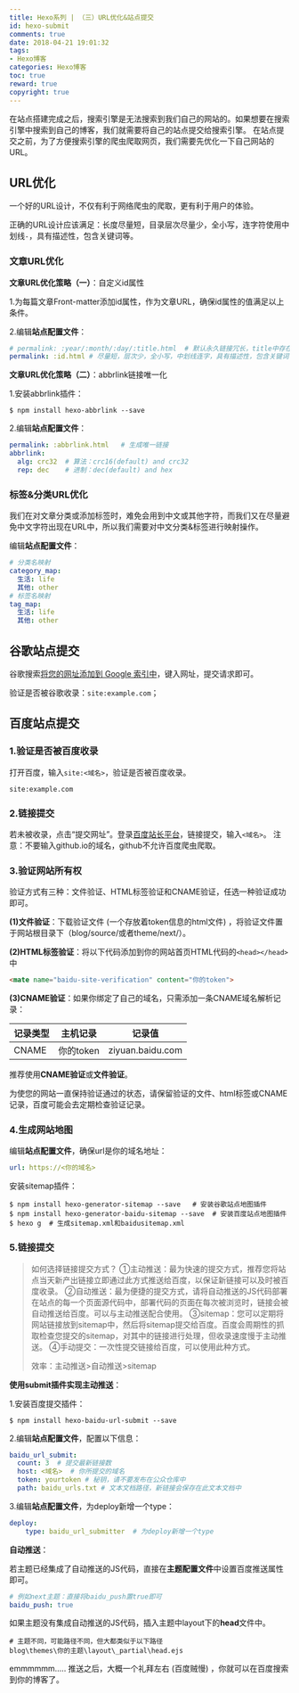 ```yaml
---
title: Hexo系列 | （三）URL优化&站点提交
id: hexo-submit
comments: true
date: 2018-04-21 19:01:32
tags:
- Hexo博客
categories: Hexo博客
toc: true
reward: true
copyright: true
---
```


<!--# Hexo系列 | （三）URL优化&站点提交-->

在站点搭建完成之后，搜索引擎是无法搜索到我们自己的网站的。如果想要在搜索引擎中搜索到自己的博客，我们就需要将自己的站点提交给搜索引擎。
在站点提交之前，为了方便搜索引擎的爬虫爬取网页，我们需要先优化一下自己网站的URL。

<!--more-->

## URL优化

一个好的URL设计，不仅有利于网络爬虫的爬取，更有利于用户的体验。

正确的URL设计应该满足：长度尽量短，目录层次尽量少，全小写，连字符使用中划线`-`，具有描述性，包含关键词等。

### 文章URL优化

**文章URL优化策略（一）**：自定义id属性

1.为每篇文章Front-matter添加id属性，作为文章URL，确保id属性的值满足以上条件。

2.编辑**站点配置文件**：

```yaml
# permalink: :year/:month/:day/:title.html  # 默认永久链接冗长，title中存在中文字符。
permalink: :id.html # 尽量短，层次少，全小写，中划线连字，具有描述性，包含关键词
```

**文章URL优化策略（二）**：abbrlink链接唯一化

1.安装abbrlink插件：

```shell
$ npm install hexo-abbrlink --save  
```

2.编辑**站点配置文件**：

```yaml
permalink: :abbrlink.html   # 生成唯一链接
abbrlink:
  alg: crc32  # 算法：crc16(default) and crc32
  rep: dec    # 进制：dec(default) and hex
```

### 标签&分类URL优化

我们在对文章分类或添加标签时，难免会用到中文或其他字符，而我们又在尽量避免中文字符出现在URL中，所以我们需要对中文分类&标签进行映射操作。

编辑**站点配置文件**：

```yaml
# 分类名映射
category_map:  
  生活: life
  其他: other
# 标签名映射
tag_map:
  生活: life
  其他: other
```

## 谷歌站点提交

谷歌搜索[将您的网址添加到 Google 索引中](https://www.google.com/webmasters/tools/submit-url?hl=zh-CN)，键入网址，提交请求即可。

验证是否被谷歌收录：`site:example.com`；

## 百度站点提交

### **1.验证是否被百度收录**

打开百度，输入`site:<域名>`，验证是否被百度收录。

```
site:example.com
```

### **2.链接提交**

若未被收录，点击“提交网址”。登录[百度站长平台](https://ziyuan.baidu.com/linksubmit/url)，链接提交，输入`<域名>`。
注意：不要输入github.io的域名，github不允许百度爬虫爬取。

### **3.验证网站所有权**

验证方式有三种：文件验证、HTML标签验证和CNAME验证，任选一种验证成功即可。

**(1)文件验证**：下载验证文件 (一个存放着token信息的html文件) ，将验证文件置于网站根目录下（blog/source/或者theme/next/）。

**(2)HTML标签验证**：将以下代码添加到你的网站首页HTML代码的`<head></head>`中

```html
<mate name="baidu-site-verification" content="你的token">
```

**(3)CNAME验证**：如果你绑定了自己的域名，只需添加一条CNAME域名解析记录：

| 记录类型 | 主机记录  | 记录值           |
| -------- | --------- | ---------------- |
| CNAME    | 你的token | ziyuan.baidu.com |

推荐使用**CNAME验证**或**文件验证**。

为使您的网站一直保持验证通过的状态，请保留验证的文件、html标签或CNAME记录，百度可能会去定期检查验证记录。

### **4.生成网站地图**

编辑**站点配置文件**，确保url是你的域名地址：

```yaml
url: https://<你的域名>
```

安装sitemap插件：

```shell
$ npm install hexo-generator-sitemap --save   # 安装谷歌站点地图插件
$ npm install hexo-generator-baidu-sitemap --save  # 安装百度站点地图插件
$ hexo g  # 生成sitemap.xml和baidusitemap.xml
```

### 5.链接提交

> 如何选择链接提交方式？
> ①主动推送：最为快速的提交方式，推荐您将站点当天新产出链接立即通过此方式推送给百度，以保证新链接可以及时被百度收录。
> ②自动推送：最为便捷的提交方式，请将自动推送的JS代码部署在站点的每一个页面源代码中，部署代码的页面在每次被浏览时，链接会被自动推送给百度。可以与主动推送配合使用。
> ③sitemap：您可以定期将网站链接放到sitemap中，然后将sitemap提交给百度。百度会周期性的抓取检查您提交的sitemap，对其中的链接进行处理，但收录速度慢于主动推送。
> ④手动提交：一次性提交链接给百度，可以使用此种方式。
>
> 效率：主动推送>自动推送>sitemap

**使用submit插件实现主动推送**：

1.安装百度提交插件：

```shell
$ npm install hexo-baidu-url-submit --save
```

2.编辑**站点配置文件**，配置以下信息：

```yaml
baidu_url_submit:
  count: 3  # 提交最新链接数
  host: <域名>  # 你所提交的域名
  token: yourtoken # 秘钥，请不要发布在公众仓库中
  path: baidu_urls.txt # 文本文档路径，新链接会保存在此文本文档中
```

3.编辑**站点配置文件**，为deploy新增一个type：

```yaml
deploy:
	type: baidu_url_submitter  # 为deploy新增一个type
```

**自动推送**：

若主题已经集成了自动推送的JS代码，直接在**主题配置文件**中设置百度推送属性即可。

```yaml
# 例如next主题：直接将baidu_push置true即可
baidu_push: true  
```

如果主题没有集成自动推送的JS代码，插入主题中layout下的**head**文件中。

```shell
# 主题不同，可能路径不同，但大都类似于以下路径
blog\themes\你的主题\layout\_partial\head.ejs
```



emmmmmm.....
推送之后，大概一个礼拜左右 (百度贼慢) ，你就可以在百度搜索到你的博客了。




